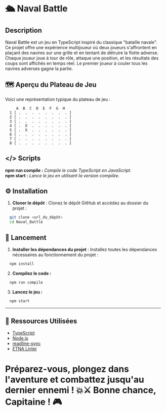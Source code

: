 # **🛳️ Naval Battle**

## **Description**
Naval Battle est un jeu en TypeScript inspiré du classique "bataille navale". Ce projet offre une expérience multijoueur où deux joueurs s'affrontent en plaçant des navires sur une grille et en tentant de détruire la flotte adverse. Chaque joueur joue à tour de rôle, attaque une position, et les résultats des coups sont affichés en temps réel.
Le premier joueur à couler tous les navires adverses gagne la partie.


## **🗺️ Aperçu du Plateau de Jeu**
Voici une représentation typique du plateau de jeu :

```plaintext
     A  B  C  D  E  F  G  H
  1 [ .  .  .  .  .  .  .  . ]
  2 [ .  .  .  .  .  .  .  . ]
  3 [ .  .  .  .  .  .  .  . ]
  4 [ .  X  .  .  .  .  .  . ]
  5 [ .  X  .  .  .  .  .  . ]
  6 [ .  .  .  .  .  .  .  . ]
  7 [ .  .  .  .  .  .  .  . ]
  8 [ .  .  .  .  .  .  .  . ]
```



## </> Scripts
**npm run compile :** *Compile le code TypeScript en JavaScript.*  
**npm start :** *Lance le jeu en utilisant la version compilée.*

## ⚙️ Installation

1. **Cloner le dépôt** :
Clonez le dépôt GitHub et accédez au dossier du projet :
```bash
  git clone <url_du_dépôt>
  cd Naval_Battle
```
## **🚀 Lancement**

1. **Installer les dépendances du projet** :
Installez toutes les dépendances nécessaires au fonctionnement du projet :
```bash
  npm install
```

2. **Compilez le code :**
```bash
  npm run compile
```

3. **Lancez le jeu :**
```bash
  npm start
```

---

## 🌟 Ressources Utilisées
- [TypeScript](https://www.typescriptlang.org/)
- [Node.js](https://nodejs.org/fr)
- [readline-sync](https://github.com/anseki/readline-sync)
- [ETNA Linter](https://github.com/etna-alternance/ETNA-Linter)


# Préparez-vous, plongez dans l'aventure et combattez jusqu'au dernier ennemi ! 💥⚔️ Bonne chance, Capitaine ! 🎮
